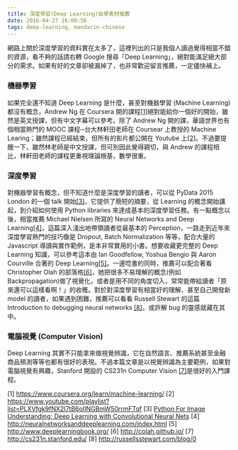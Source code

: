 ```yaml
---
title: 深度學習(Deep Learning)自學素材推薦
date: 2016-04-27 16:00:56
tags: deep-learning, mandarin-chinese
---
```


網路上關於深度學習的資料實在太多了，這裡列出的只是我個人讀過覺得相當不錯的資源，看不夠的話請右轉 Google 搜尋「Deep Learning」，絕對能滿足絕大部分的需求。如果有好的文章卻被漏掉了，也非常歡迎留言推薦，一定儘快補上。
### 機器學習
如果完全還不知道 Deep Learning 是什麼，甚至對機器學習 (Machine Learning) 都沒有概念，Andrew Ng 在 Coursera 開的課程[[1]](https://www.coursera.org/learn/machine-learning/)絕對能給你一個好的開始，雖然是英文授課，但有中文字幕可以參考。除了 Andrew Ng 開的課，華語世界也有個相當熱門的 MOOC 課程─台大林軒田老師在 Coursear 上教授的 Machine Learing；雖然課程已經結束，但所有的影片都公開在 Youtube 上[[2]](https://www.youtube.com/playlist?list=PLXVfgk9fNX2I7tB6oIINGBmW50rrmFTqf)。不過要提醒一下，雖然林老師是中文授課，但可別因此覺得親切，與 Andrew 的課程相比，林軒田老師的課程更重視理論根基，數學很重。
### 深度學習
對機器學習有概念，但不知道什麼是深度學習的讀者，可以從 PyData 2015 London 的一個 talk 開始[[3]](http://www.slideshare.net/roelofp/python-for-image-understanding-deep-learning-with-convolutional-neural-nets)，它提供了簡短的摘要，從 Learning 的概念開始講起，到介紹如何使用 Python libraries 來達成基本的深度學習任務。有一點概念以後，相當推薦 Michael Nielsen 所寫的 Neural Networks and Deep Learning[[4]](http://neuralnetworksanddeeplearning.com/index.html)，這篇深入淺出地帶領讀者從最基本的 Perception，一路走到近年來深度學習熱門的技巧像是 Dropout, Batch Normalization 等等，配合大量的 Javascript 導讀與實作範例，是本非常實用的小書。想要收藏更完整的 Deep Learning 知識，可以參考這本由 Ian Goodfellow, Yoshua Bengio 與 Aaron Courville 合著的 Deep Learning[[5]](http://colah.github.io/)。一邊唸書的同時，推薦可以配合著看 Christopher Olah 的部落格[[6]](http://colah.github.io/)，她把很多不易理解的概念(例如 Backpropagation)做了視覺化，或者是用不同的角度切入，常常能帶給讀者「原來還可以這樣看啊！」的收穫。對於對深度學習有相當好的理解、甚至自己開發新 model 的讀者，如果遇到困難，推薦可以看看 Russell Stewart 的這篇 Introduction to debugging neural networks [[8]](http://russellsstewart.com/blog/0)，或許解 bug 的靈感就藏在其中。
### 電腦視覺 (Computer Vision)
Deep Learning 其實不只能拿來做視覺辨識，它在自然語言、推薦系統甚至金融商品預測等等也都有很好的表現。不過本篇文章是以視覺辨識為主要範例，如果對電腦視覺有興趣，Stanford 開設的 CS231n Computer Vision [[7]](http://cs231n.stanford.edu/)是很好的入門課程。

[1] https://www.coursera.org/learn/machine-learning/
[2] https://www.youtube.com/playlist?list=PLXVfgk9fNX2I7tB6oIINGBmW50rrmFTqf
[3] [Python For Image Understanding: Deep Learning with Convolutional Neural Nets](http://www.slideshare.net/roelofp/python-for-image-understanding-deep-learning-with-convolutional-neural-nets)
[4] http://neuralnetworksanddeeplearning.com/index.html
[5] http://www.deeplearningbook.org/
[6] http://colah.github.io/
[7] http://cs231n.stanford.edu/
[8] http://russellsstewart.com/blog/0

